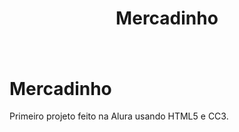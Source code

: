 <h1 align="center" font-size="25px">
    <p>Mercadinho</p>
</h1>


<h1 align="center">
    <img src="">
</h1>

# Mercadinho
Primeiro projeto feito na Alura usando HTML5 e CC3.
